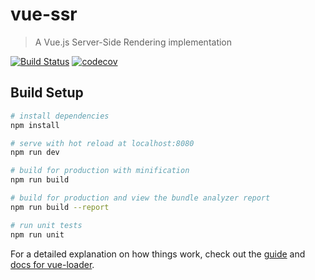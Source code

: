 # vue-ssr

> A Vue.js Server-Side Rendering implementation

[![Build Status](https://travis-ci.org/lbwa/vue-ssr.svg?branch=master)](https://travis-ci.org/lbwa/vue-ssr)
[![codecov](https://codecov.io/gh/lbwa/vue-ssr/branch/master/graph/badge.svg)](https://codecov.io/gh/lbwa/vue-ssr)

## Build Setup

``` bash
# install dependencies
npm install

# serve with hot reload at localhost:8080
npm run dev

# build for production with minification
npm run build

# build for production and view the bundle analyzer report
npm run build --report

# run unit tests
npm run unit
```

For a detailed explanation on how things work, check out the [guide](http://vuejs-templates.github.io/webpack/) and [docs for vue-loader](http://vuejs.github.io/vue-loader).

